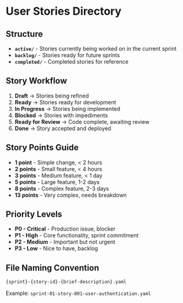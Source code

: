# User Stories Directory

## Structure

- **`active/`** - Stories currently being worked on in the current sprint
- **`backlog/`** - Stories ready for future sprints
- **`completed/`** - Completed stories for reference

## Story Workflow

1. **Draft** → Stories being refined
2. **Ready** → Stories ready for development
3. **In Progress** → Stories being implemented
4. **Blocked** → Stories with impediments
5. **Ready for Review** → Code complete, awaiting review
6. **Done** → Story accepted and deployed

## Story Points Guide

- **1 point** - Simple change, < 2 hours
- **2 points** - Small feature, < 4 hours
- **3 points** - Medium feature, < 1 day
- **5 points** - Large feature, 1-2 days
- **8 points** - Complex feature, 2-3 days
- **13 points** - Very complex, needs breakdown

## Priority Levels

- **P0 - Critical** - Production issue, blocker
- **P1 - High** - Core functionality, sprint commitment
- **P2 - Medium** - Important but not urgent
- **P3 - Low** - Nice to have, backlog

## File Naming Convention

`{sprint}-{story-id}-{brief-description}.yaml`

Example: `sprint-01-story-001-user-authentication.yaml`
